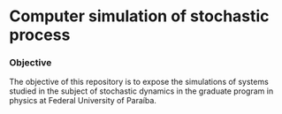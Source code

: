 # Computer simulation of stochastic process

### Objective

The objective of this repository is to expose the simulations of systems studied in the subject of stochastic dynamics in the graduate program in physics at Federal University of Paraíba.
